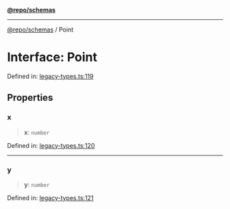 [**@repo/schemas**](../README.md)

***

[@repo/schemas](../README.md) / Point

# Interface: Point

Defined in: [legacy-types.ts:119](https://github.com/alexqguo/drinking-board-game-v3/blob/c1651f3f11d4ae3776e0b160a33032601da6e0ad/packages/schemas/src/legacy-types.ts#L119)

## Properties

### x

> **x**: `number`

Defined in: [legacy-types.ts:120](https://github.com/alexqguo/drinking-board-game-v3/blob/c1651f3f11d4ae3776e0b160a33032601da6e0ad/packages/schemas/src/legacy-types.ts#L120)

***

### y

> **y**: `number`

Defined in: [legacy-types.ts:121](https://github.com/alexqguo/drinking-board-game-v3/blob/c1651f3f11d4ae3776e0b160a33032601da6e0ad/packages/schemas/src/legacy-types.ts#L121)
